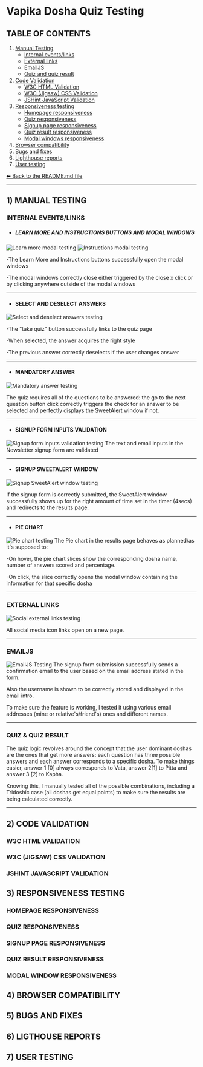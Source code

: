 # Vapika Dosha Quiz Testing

## TABLE OF CONTENTS

1) [Manual Testing](TESTING.md/#1-manual-testing)
    - [Internal events/links](TESTING.md/#internal-eventslinks)
    - [External links](TESTING.md/#external-links)
    - [EmailJS](TESTING.md/#emailjs)
    - [Quiz and quiz result](TESTING.md/#quiz--quiz-result)
2) [Code Validation](TESTING.md/#2-code-validation)
    - [W3C HTML Validation](TESTING.md/#w3c-html-validation)
    - [W3C (Jigsaw) CSS Validation](TESTING.md/#w3c-jigsaw-css-validation)
    - [JSHint JavaScript Validation](TESTING.md/#jshint-javascript-validation)
3) [Responsiveness testing](TESTING.md/#3-responsiveness-testing)
    - [Homepage responsiveness](TESTING.md/#homepage-responsiveness)
    - [Quiz responsiveness](TESTING.md/#quiz-responsiveness)
    - [Signup page responsiveness](TESTING.md/#signup-page-responsiveness)
    - [Quiz result responsiveness](TESTING.md/#quiz-result-responsiveness)
    - [Modal windows responsiveness](TESTING.md/#modal-window-responsiveness)
4) [Browser compatibility](TESTING.md/#4-browser-compatibility)
5) [Bugs and fixes](TESTING.md/#5-bugs-and-fixes)
6) [Lighthouse reports](TESTING.md/#6-ligthouse-reports)
7) [User testing](TESTING.md/#7-user-testing)

[⬅ Back to the README.md file](README.md)
- - - 
## 1) MANUAL TESTING

### INTERNAL EVENTS/LINKS


- ##### LEARN MORE AND INSTRUCTIONS BUTTONS AND MODAL WINDOWS
![Learn more modal testing](docs/TESTING-images/learn-more-modal-testing.gif)
![Instructions modal testing](docs/TESTING-images/instructions-modal-testing.gif)

-The Learn More and Instructions buttons successfully open the modal windows

-The modal windows correctly close either triggered by the close x click or by clicking anywhere outside of the modal windows
- - -
- #### SELECT AND DESELECT ANSWERS
![Select and deselect answers testing](docs/TESTING-images/select-deselect-answer-testing.gif)

-The "take quiz" button successfully links to the quiz page

-When selected, the answer acquires the right style 

-The previous answer correctly deselects if the user changes answer
- - - 
- #### MANDATORY ANSWER
![Mandatory answer testing](docs/TESTING-images/mandatory-answer-testing.gif)

The quiz requires all of the questions to be answered:
the go to the next question button click correctly triggers the check for an answer to be selected and perfectly displays the SweetAlert window if not.
- - - 
- #### SIGNUP FORM INPUTS VALIDATION
![Signup form inputs validation testing](docs/TESTING-images/signup-form-input-validation.gif)
The text and email inputs in the Newsletter signup form are validated
- - - 
- #### SIGNUP SWEETALERT WINDOW
![Signup SweetAlert window testing](docs/TESTING-images/signup-sweetalert-testing.gif)

If the signup form is correctly submitted, the SweetAlert window successfully shows up for the right amount of time set in the timer (4secs) and redirects to the results page.
- - - 
- #### PIE CHART
![Pie chart testing](docs/TESTING-images/pie-chart-testing.gif)
The Pie chart in the results page behaves as planned/as it's supposed to:

-On hover, the pie chart slices show the corresponding dosha name, number of answers scored and percentage.

-On click, the slice correctly opens the modal window containing the information for that specific dosha
- - - 
### EXTERNAL LINKS
![Social external links testing](docs/TESTING-images//social-external-links-testing.gif)

All social media icon links open on a new page.
- - - 
### EMAILJS
![EmailJS Testing](docs/README-images/newsletter-email.png)
The signup form submission successfully sends a confirmation email to the user based on the email address stated in the form.

Also the username is shown to be correctly stored and displayed in the email intro.

To make sure the feature is working, I tested it using various email addresses (mine or relative's/friend's) ones and different names.
- - -
### QUIZ & QUIZ RESULT
The quiz logic revolves around the concept that the user dominant doshas are the ones that get more answers: each question has three possible answers and each answer corresponds to a specific dosha. 
To make things easier, answer 1 [0] always corresponds to Vata, answer 2[1] to Pitta and answer 3 [2] to Kapha.

Knowing this, I manually tested all of the possible combinations, including a Tridoshic case (all doshas get equal points) to make sure the results are being calculated correctly.
- - - 
## 2) CODE VALIDATION

### W3C HTML VALIDATION

### W3C (JIGSAW) CSS VALIDATION

### JSHINT JAVASCRIPT VALIDATION

## 3) RESPONSIVENESS TESTING

### HOMEPAGE RESPONSIVENESS

### QUIZ RESPONSIVENESS

### SIGNUP PAGE RESPONSIVENESS

### QUIZ RESULT RESPONSIVENESS

### MODAL WINDOW RESPONSIVENESS

## 4) BROWSER COMPATIBILITY

## 5) BUGS AND FIXES

## 6) LIGTHOUSE REPORTS

## 7) USER TESTING